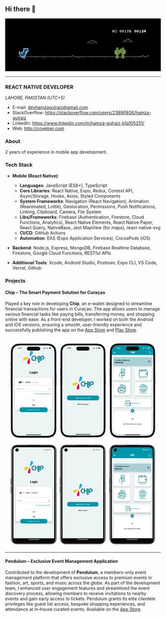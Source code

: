 ## Hi there 👋

<!-- Profile banner -->
<a href="#">
  <picture>
    <img alt="https://covelper.com" src="./img/dino-dark.gif" />
  </picture>
</a>

---

### **REACT NATIVE DEVELOPER**

_LAHORE, PAKISTAN (UTC+5)_

- E-mail: devhamzagulraiz@gmail.com
- StackOverflow: https://stackoverflow.com/users/23890926/hamza-gulraiz
- LinkedIn: https://www.linkedin.com/in/hamza-gulraiz-b1a105251/
- Web: http://covelper.com

### **About**

2 years of experience in mobile app development.

### **Tech Stack**

- **Mobile (React Native)**:

  - **Languages**: JavaScript (ES6+), TypeScript
  - **Core Libraries**: React Native, Expo, Redux, Context API, AsyncStorage, Hooks, Axios, Styled Components
  - **System Frameworks**: Navigation (React Navigation), Animation (Reanimated, Lottie), Geolocation, Permissions, Push Notifications, Linking, Clipboard, Camera, File System
  - **Libs/Frameworks**: Firebase (Authentication, Firestore, Cloud Functions, Analytics), React Native Elements, React Native Paper, React Query, NativeBase, Jest MapView (for maps), react-native-svg
  - **CI/CD**: GitHub Actions
  - **Automation**: EAS (Expo Application Services), CocoaPods (iOS)

- **Backend**: Node.js, Express, MongoDB, Firebase Realtime Database, Firestore, Google Cloud Functions, RESTful APIs

- **Additional Tools**: Xcode, Android Studio, Postman, Expo CLI, VS Code, Vercel, Github

### Projects

#### Chip – The Smart Payment Solution for Curaçao

Played a key role in developing **Chip**, an e-wallet designed to streamline financial transactions for users in Curaçao. The app allows users to manage various financial tasks like paying bills, transferring money, and shopping online with ease. As a front-end developer, I worked on both the Android and iOS versions, ensuring a smooth, user-friendly experience and successfully publishing the app on the [App Store](https://apps.apple.com/us/app/chip-wallet/id6479026465) and [Play Store](https://play.google.com/store/apps/details?id=com.chip.curacao&pli=1).

<div style="background-color: white; padding: 10px; display: flex; flex-wrap: wrap; justify-content: center; gap: 10px;">
  <!-- iOS Images -->
  <img src="./img/ios-1.png" alt="Chip iOS Screenshot 1" width="150px" style="max-width: 100%;">
  <img src="./img/ios-2.png" alt="Chip iOS Screenshot 2" width="150px" style="max-width: 100%;">
  <img src="./img/ios-3.png" alt="Chip iOS Screenshot 3" width="150px" style="max-width: 100%;">

  <!-- Android Images -->
  <img src="./img/android-1.jpg" alt="Chip Android Screenshot 1" width="150px" style="max-width: 100%;">
  <img src="./img/android-2.jpg" alt="Chip Android Screenshot 2" width="150px" style="max-width: 100%;">
  <img src="./img/android-3.jpg" alt="Chip Android Screenshot 3" width="150px" style="max-width: 100%;">
</div>

---

#### Pendulum – Exclusive Event Management Application

Contributed to the development of **Pendulum**, a members-only event management platform that offers exclusive access to premium events in fashion, art, sports, and music across the globe. As part of the development team, I enhanced user engagement features and streamlined the event discovery process, allowing members to receive invitations to nearby events and gain early access to tickets. Pendulum grants its elite clientele privileges like guest list access, bespoke shopping experiences, and attendance at in-house curated events. Available on the [App Store](https://apps.apple.com/us/app/pendulum-members/id6476434974).

